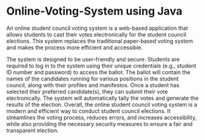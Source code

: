 # Online-Voting-System using Java

An online student council voting system is a web-based application that allows students to cast their votes electronically for the student council elections. This system replaces the traditional paper-based voting system and makes the process more efficient and accessible.

The system is designed to be user-friendly and secure. Students are required to log in to the system using their unique credentials (e.g., student ID number and password) to access the ballot. The ballot will contain the names of the candidates running for various positions in the student council, along with their profiles and manifestos.
Once a student has selected their preferred candidate(s), they can submit their vote electronically. The system will automatically tally the votes and generate the results of the election.
Overall, the online student council voting system is a modern and efficient way to conduct student council elections. It streamlines the voting process, reduces errors, and increases accessibility, while also providing the necessary security measures to ensure a fair and transparent election.


